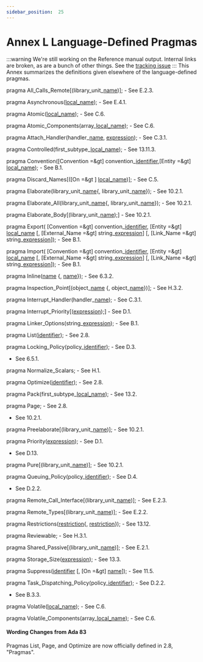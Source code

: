 ```yaml
---
sidebar_position:  25
---
```


# Annex L Language-Defined Pragmas

:::warning
We're still working on the Reference manual output.  Internal links are broken,
as are a bunch of other things.
See the [tracking issue](https://github.com/ada-lang-io/ada-lang-io/issues/20)
:::
This Annex summarizes the definitions given elsewhere of the language-defined pragmas. 

pragma All_Calls_Remote[(library_unit_[name](S0084))]; - See E.2.3.

pragma Asynchronous([local_name](S0264)); - See E.4.1.

pragma Atomic([local_name](S0264)); - See C.6.

pragma Atomic_Components(array_[local_name](S0264)); - See C.6.

pragma Attach_Handler(handler_[name](S0084), [expression](S0108)); - See C.3.1.

pragma Controlled(first_subtype_[local_name](S0264)); - See 13.11.3.

pragma Convention([Convention =&gt] convention_[identifier](S0002),[Entity =&gt] [local_name](S0264)); - See B.1.

pragma Discard_Names[([On =&gt ] [local_name](S0264))]; - See C.5.

pragma Elaborate(library_unit_[name](S0084){, library_unit_[name](S0084)}); - See 10.2.1.

pragma Elaborate_All(library_unit_[name](S0084){, library_unit_[name](S0084)}); - See 10.2.1.

pragma Elaborate_Body[(library_unit_[name](S0084));] - See 10.2.1.

pragma Export(
     [Convention =&gt] convention_[identifier](S0002), [Entity =&gt] [local_name](S0264)
  [, [External_Name =&gt] string_[expression](S0108)] [, [Link_Name =&gt] string_[expression](S0108)]); - See B.1.

pragma Import(
     [Convention =&gt] convention_[identifier](S0002), [Entity =&gt] [local_name](S0264)
  [, [External_Name =&gt] string_[expression](S0108)] [, [Link_Name =&gt] string_[expression](S0108)]); - See B.1.

pragma Inline([name](S0084) {, [name](S0084)}); - See 6.3.2.

pragma Inspection_Point[(object_[name](S0084) {, object_[name](S0084)})]; - See H.3.2.

pragma Interrupt_Handler(handler_[name](S0084)); - See C.3.1.

pragma Interrupt_Priority[([expression](S0108));] - See D.1.

pragma Linker_Options(string_[expression](S0108)); - See B.1.

pragma List([identifier](S0002)); - See 2.8.

pragma Locking_Policy(policy_[identifier](S0002)); - See D.3.

- See 6.5.1.

pragma Normalize_Scalars; - See H.1.

pragma Optimize([identifier](S0002)); - See 2.8.

pragma Pack(first_subtype_[local_name](S0264)); - See 13.2.

pragma Page; - See 2.8.

- See 10.2.1.

pragma Preelaborate[(library_unit_[name](S0084))]; - See 10.2.1.

pragma Priority([expression](S0108)); - See D.1.

- See D.13.

pragma Pure[(library_unit_[name](S0084))]; - See 10.2.1.

pragma Queuing_Policy(policy_[identifier](S0002)); - See D.4.

- See D.2.2.

pragma Remote_Call_Interface[(library_unit_[name](S0084))]; - See E.2.3.

pragma Remote_Types[(library_unit_[name](S0084))]; - See E.2.2.

pragma Restrictions([restriction](S0274){, [restriction](S0274)}); - See 13.12.

pragma Reviewable; - See H.3.1.

pragma Shared_Passive[(library_unit_[name](S0084))]; - See E.2.1.

pragma Storage_Size([expression](S0108)); - See 13.3.

pragma Suppress([identifier](S0002) [, [On =&gt] [name](S0084)]); - See 11.5.

pragma Task_Dispatching_Policy(policy_[identifier](S0002)); - See D.2.2.

- See B.3.3.

pragma Volatile([local_name](S0264)); - See C.6.

pragma Volatile_Components(array_[local_name](S0264)); - See C.6.


#### Wording Changes from Ada 83

Pragmas List, Page, and Optimize are now officially defined in 2.8, "Pragmas". 

